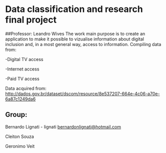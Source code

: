 # Data classification and research final project

##Professor: Leandro Wives
The work main purpose is to create an application to make it possible to vizualise information about digital inclusion and, in a most general way, access to information. Compiling data from:

-Digital TV access

-Internet access

-Paid TV access

Data acquired from: http://dados.gov.br/dataset/dscom/resource/8e537207-664e-4c06-a70e-6a87c1249da6

## Group: 

Bernardo Lignati - lignati <bernardonlignati@hotmail.com>

Cleiton Souza 

Geronimo Veit
